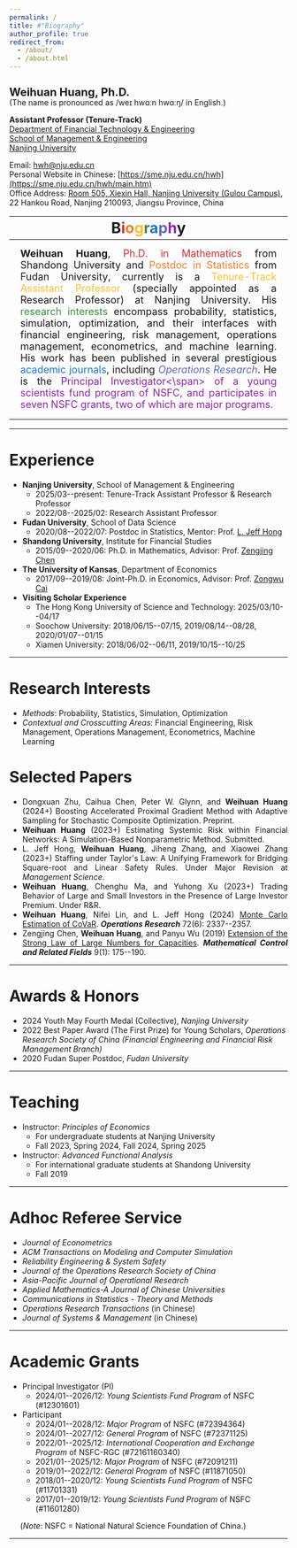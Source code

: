 ```yaml
---
permalink: /
title: #"Biography"
author_profile: true
redirect_from: 
  - /about/
  - /about.html
---
```


<h1 style="font-size: 20px; line-height: 1; margin-bottom: 0;">Weihuan Huang, Ph.D.</h1>
(The name is pronounced as /weɪ hwɑːn hwɑːŋ/ in English.)

**Assistant Professor (Tenure-Track)**<br>
[Department of Financial Technology & Engineering](https://sme.nju.edu.cn/jrkjygcx/list.htm)<br>
[School of Management & Engineering](https://sme.nju.edu.cn/main.htm)<br>
[Nanjing University](https://www.nju.edu.cn)

Email: [hwh@nju.edu.cn](mailto:hwh@nju.edu.cn)<br>
Personal Website in Chinese: [https://sme.nju.edu.cn/hwh](https://sme.nju.edu.cn/hwh/main.htm)<br>
Office Address: [Room 505, Xiexin Hall, Nanjing University (Gulou Campus)](https://www.google.com/maps/place/32°03'18.8%22N+118°46'40.1%22E/@32.0551419,118.7779134,18.78z/data=!4m4!3m3!8m2!3d32.055231!4d118.777816?entry=ttu&g_ep=EgoyMDI0MDgyMy4wIKXMDSoASAFQAw%3D%3D), 22 Hankou Road, Nanjing 210093, Jiangsu Province, China

| <span style="font-size: 27px; margin: 8px;">B<span style="color: #D32F2F;">i</span><span style="color: #F57C20;">o</span><span style="color: #FBC02D;">g</span><span style="color: #388E3C;">r</span><span style="color: #1976D2;">a</span><span style="color: #5C6BC0;">p</span><span style="color: #8E24AA;">h</span>y</span> |
|-----------|
| <span style="font-size: 18px; text-align: justify; display: block; margin: 12px;">**Weihuan Huang**, <span style="color: #D32F2F;">Ph.D. in Mathematics</span> from Shandong University and <span style="color: #F57C20;">Postdoc in Statistics</span> from Fudan University, currently is a <span style="color: #FBC02D;">Tenure-Track Assistant Professor</span> (specially appointed as a Research Professor) at Nanjing University. His <span style="color: #388E3C;">research interests</span> encompass probability, statistics, simulation, optimization, and their interfaces with financial engineering, risk management, operations management, econometrics, and machine learning. His work has been published in several prestigious <span style="color: #1976D2;">academic journals</span>, including <span style="color: #5C6BC0;">*Operations Research*</span>. He is the <span style="color: #8E24AA;">Principal Investigator<\span> of a young scientists fund program of NSFC, and participates in seven NSFC grants, two of which are major programs.</span> |

***

Experience
======

* **Nanjing University**, School of Management & Engineering
  - 2025/03--present: Tenure-Track Assistant Professor & Research Professor
  - 2022/08--2025/02: Research Assistant Professor
* **Fudan University**, School of Data Science
  - 2020/08--2022/07: Postdoc in Statistics, Mentor: Prof. [L. Jeff Hong](https://jeffhongliu.github.io)
* **Shandong University**, Institute for Financial Studies
  - 2015/09--2020/06: Ph.D. in Mathematics, Advisor: Prof. [Zengjing Chen](http://mathfinance.sdu.edu.cn/sz/yjyjs1/czj_js.htm)
* **The University of Kansas**, Department of Economics
  - 2017/09--2019/08: Joint-Ph.D. in Economics, Advisor: Prof. [Zongwu Cai](https://zongwucai.github.io)
* **Visiting Scholar Experience**
  - The Hong Kong University of Science and Technology: 2025/03/10--04/17
  - Soochow University: 2018/06/15--07/15, 2019/08/14--08/28, 2020/01/07--01/15
  - Xiamen University: 2018/06/02--06/11, 2019/10/15--10/25

***

Research Interests
======

* *Methods*: Probability, Statistics, Simulation, Optimization 
* *Contextual and Crosscutting Areas*: Financial Engineering, Risk Management, Operations Management, Econometrics, Machine Learning

Selected Papers
======

* <span style="text-align: justify; display: block;">Dongxuan Zhu, Caihua Chen, Peter W. Glynn, and **Weihuan Huang** (2024+) Boosting Accelerated Proximal Gradient Method with Adaptive Sampling for Stochastic Composite Optimization. Preprint.</span>
* <span style="text-align: justify; display: block;">**Weihuan Huang** (2023+) Estimating Systemic Risk within Financial Networks: A Simulation-Based Nonparametric Method. Submitted.</span>
* <span style="text-align: justify; display: block;">L. Jeff Hong, **Weihuan Huang**, Jiheng Zhang, and Xiaowei Zhang (2023+) Staffing under Taylor's Law: A Unifying Framework for Bridging Square-root and Linear Safety Rules. Under Major Revision at *Management Science*.</span>
* <span style="text-align: justify; display: block;">**Weihuan Huang**, Chenghu Ma, and Yuhong Xu (2023+) Trading Behavior of Large and Small Investors in the Presence of Large Investor Premium. Under R&R.</span>
* <span style="text-align: justify; display: block;">**Weihuan Huang**, Nifei Lin, and L. Jeff Hong (2024) [Monte Carlo Estimation of CoVaR](https://doi.org/10.1287/opre.2023.0211). ***Operations Research*** 72(6): 2337--2357.</span>
* <span style="text-align: justify; display: block;">Zengjing Chen, **Weihuan Huang**, and Panyu Wu (2019) [Extension of the Strong Law of Large Numbers for Capacities](https://doi.org/10.3934/mcrf.2019010). ***Mathematical Control and Related Fields*** 9(1): 175--190.</span>

***

Awards & Honors
======

* 2024 Youth May Fourth Medal (Collective), *Nanjing University*
* 2022 Best Paper Award (The First Prize) for Young Scholars, *Operations Research Society of China (Financial Engineering and Financial Risk Management Branch)*
* 2020 Fudan Super Postdoc, *Fudan University*

***

Teaching
======

* Instructor: *Principles of Economics*
  - For undergraduate students at Nanjing University
  - Fall 2023, Spring 2024, Fall 2024, Spring 2025
* Instructor: *Advanced Functional Analysis*
  - For international graduate students at Shandong University
  - Fall 2019

***

Adhoc Referee Service
======

* *Journal of Econometrics*
* *ACM Transactions on Modeling and Computer Simulation*
* *Reliability Engineering & System Safety*
* *Journal of the Operations Research Society of China*
* *Asia-Pacific Journal of Operational Research*
* *Applied Mathematics-A Journal of Chinese Universities*
* *Communications in Statistics - Theory and Methods*
* *Operations Research Transactions* (in Chinese)
* *Journal of Systems & Management* (in Chinese)

***

Academic Grants
======

* Principal Investigator (PI)
  - 2024/01--2026/12: *Young Scientists Fund Program* of NSFC (#12301601)
* Participant
  - 2024/01--2028/12: *Major Program* of NSFC (#72394364)
  - 2024/01--2027/12: *General Program* of NSFC (#72371125)
  - 2022/01--2025/12: *International Cooperation and Exchange Program* of NSFC-RGC (#72161160340)
  - 2021/01--2025/12: *Major Program* of NSFC (#72091211)
  - 2019/01--2022/12: *General Program* of NSFC (#11871050)
  - 2018/01--2020/12: *Young Scientists Fund Program* of NSFC (#11701331)
  - 2017/01--2019/12: *Young Scientists Fund Program* of NSFC (#11601280)

&nbsp;&nbsp;&nbsp;&nbsp;&nbsp;(*Note*: NSFC = National Natural Science Foundation of China.)

***

